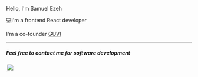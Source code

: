 <p>Hello, I'm Samuel Ezeh</p>
<p>💻I'm a frontend React developer</p>
<p>I'm a co-founder <a href = "https://log-reg-app-f8b34.web.app/ ">GUVI</a></p>

<hr/>
<div>
    <h5>Feel free to contact me for software development<h5/>
<a href = "mailto: samuelblessed38@gmail.com" >
    <img src= " "/>
</a>
 
<a href = "https://twitter.com/ezeh_01 ">
<img src = "https://static.vecteezy.com/system/resources/previews/018/930/745/original/twitter-logo-twitter-icon-transparent-free-free-png.png"/>
</a>

</div>


